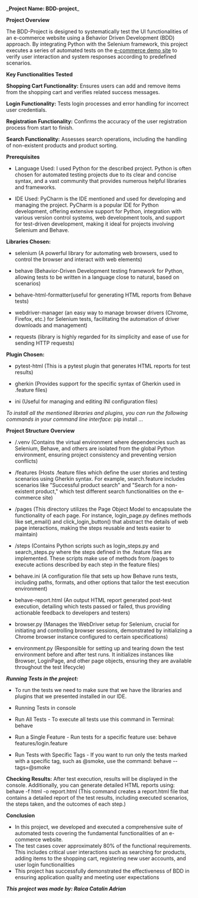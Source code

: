 **_Project Name: BDD-project**_

**Project Overview**

The BDD-Project is designed to systematically test the UI functionalities of an e-commerce website using a Behavior Driven Development (BDD) approach.
By integrating Python with the Selenium framework, this project executes a series of automated tests on the [e-commerce demo site](https://magento.softwaretestingboard.com/) to verify user interaction and system responses according to predefined scenarios.


**Key Functionalities Tested**

**Shopping Cart Functionality:** Ensures users can add and remove items from the shopping cart and verifies related success messages.

**Login Functionality:** Tests login processes and error handling for incorrect user credentials.

**Registration Functionality:** Confirms the accuracy of the user registration process from start to finish.

**Search Functionality:** Assesses search operations, including the handling of non-existent products and product sorting.

**Prerequisites**

 - Language Used: I used Python for the described project. Python is often chosen for automated testing projects due to its clear and concise syntax, and a vast community that provides numerous helpful libraries and frameworks.

 - IDE Used: PyCharm is the IDE mentioned and used for developing and managing the project. PyCharm is a popular IDE for Python development, offering extensive support for Python, integration with various version control systems, web development tools, and support for test-driven development, making it ideal for projects involving Selenium and Behave.

**Libraries Chosen:** 

- selenium (A powerful library for automating web browsers, used to control the browser and interact with web elements)

- behave (Behavior-Driven Development testing framework for Python, allowing tests to be written in a language close to natural, based on scenarios)

- behave-html-formatter(useful for generating HTML reports from Behave tests) 

- webdriver-manager (an easy way to manage browser drivers (Chrome, Firefox, etc.) for Selenium tests, facilitating the automation of driver downloads and management)

- requests (library is highly regarded for its simplicity and ease of use for sending HTTP requests)

**Plugin Chosen:**

- pytest-html (This is a pytest plugin that generates HTML reports for test results)

- gherkin (Provides support for the specific syntax of Gherkin used in .feature files)

- ini (Useful for managing and editing INI configuration files)

_To install all the mentioned libraries and plugins, you can run the following commands in your command line interface:_
pip install ...


**Project Structure Overview**

- /.venv (Contains the virtual environment where dependencies such as Selenium, Behave, and others are isolated from the global Python environment, ensuring project consistency and preventing version conflicts)

- /features (Hosts .feature files which define the user stories and testing scenarios using Gherkin syntax. For example, search.feature includes scenarios like "Successful product search" and "Search for a non-existent product," which test different search functionalities on the e-commerce site)

- /pages (This directory utilizes the Page Object Model to encapsulate the functionality of each page. For instance, login_page.py defines methods like set_email() and click_login_button() that abstract the details of web page interactions, making the steps reusable and tests easier to maintain)

- /steps (Contains Python scripts such as login_steps.py and search_steps.py where the steps defined in the .feature files are implemented. These scripts make use of methods from /pages to execute actions described by each step in the feature files)

- behave.ini (A configuration file that sets up how Behave runs tests, including paths, formats, and other options that tailor the test execution environment)

- behave-report.html (An output HTML report generated post-test execution, detailing which tests passed or failed, thus providing actionable feedback to developers and testers)

- browser.py (Manages the WebDriver setup for Selenium, crucial for initiating and controlling browser sessions, demonstrated by initializing a Chrome browser instance configured to certain specifications)

- environment.py (Responsible for setting up and tearing down the test environment before and after test runs. It initializes instances like Browser, LoginPage, and other page objects, ensuring they are available throughout the test lifecycle)


_**Running Tests in the project:**_

- To run the tests we need to make sure that we have the libraries and plugins that we presented installed in our IDE.

- Running Tests in console

- Run All Tests - To execute all tests use this command in Terminal: behave

- Run a Single Feature - Run tests for a specific feature use: behave features/login.feature

- Run Tests with Specific Tags - If you want to run only the tests marked with a specific tag, such as @smoke, use the command: behave --tags=@smoke


**Checking Results:**
After test execution, results will be displayed in the console. Additionally, you can generate detailed HTML reports using:
behave -f html -o report.html (This command creates a report.html file that contains a detailed report of the test results, including executed scenarios, the steps taken, and the outcomes of each step.)

**Conclusion**

- In this project, we developed and executed a comprehensive suite of automated tests covering the fundamental functionalities of an e-commerce website.
- The test cases cover approximately 80% of the functional requirements. This includes critical user interactions such as searching for products, adding items to the shopping cart, registering new user accounts, and user login functionalities
- This project has successfully demonstrated the effectiveness of BDD in ensuring application quality and meeting user expectations

**_This project was made by: Raica Catalin Adrian_**






